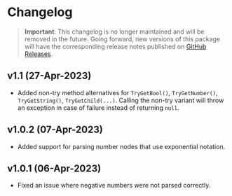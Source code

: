 # Changelog

> **Important**:
> This changelog is no longer maintained and will be removed in the future.
> Going forward, new versions of this package will have the corresponding release notes published on [GitHub Releases](https://githu.com/Tyrrrz/QuickJson/releases).

## v1.1 (27-Apr-2023)

- Added non-try method alternatives for `TryGetBool()`, `TryGetNumber()`, `TryGetString()`, `TryGetChild(...)`. Calling the non-try variant will throw an exception in case of failure instead of returning `null`.

## v1.0.2 (07-Apr-2023)

- Added support for parsing number nodes that use exponential notation.

## v1.0.1 (06-Apr-2023)

- Fixed an issue where negative numbers were not parsed correctly.
